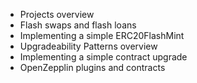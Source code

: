 - Projects overview
- Flash swaps and flash loans
- Implementing a simple ERC20FlashMint
- Upgradeability Patterns overview
- Implementing a simple contract upgrade
- OpenZepplin plugins and contracts